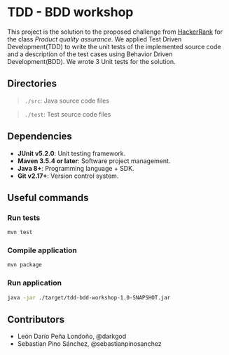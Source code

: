 # TDD - BDD workshop

This project is the solution to the proposed challenge from [HackerRank](https://www.hackerrank.com/challenges/java-sort/problem) for the class _Product quality assurance_. We applied Test Driven Development(TDD) to write the unit tests of the implemented source code and a description of the test cases using Behavior Driven Development(BDD). We wrote 3 Unit tests for the solution.

## Directories
> `./src`: Java source code files

> `./test`: Test source code files

## Dependencies
* __JUnit v5.2.0__: Unit testing framework.
* __Maven 3.5.4 or later__: Software project management.
* __Java 8+__: Programming language + SDK.
* __Git v2.17+__: Version control system.

## Useful commands

### Run tests
```sh
mvn test
```

### Compile application
```sh
mvn package
```

### Run application
```sh
java -jar ./target/tdd-bdd-workshop-1.0-SNAPSHOT.jar
```

## Contributors
* León Darío Peña Londoño, @darkgod
* Sebastian Pino Sánchez, @sebastianpinosanchez